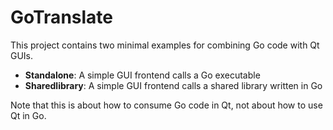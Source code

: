 # GoTranslate

This project contains two minimal examples for combining Go code with Qt GUIs.

* **Standalone**: A simple GUI frontend calls a Go executable
* **Sharedlibrary**: A simple GUI frontend calls a shared library written in Go

Note that this is about how to consume Go code in Qt, not about how to use Qt in Go.

